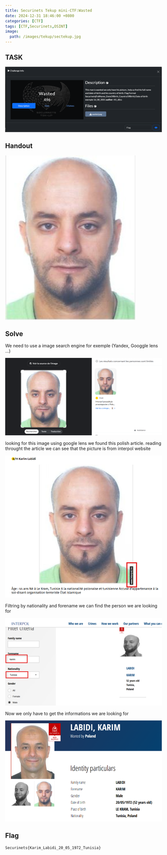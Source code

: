 ```yaml
---
title: Securinets Tekup mini-CTF:Wasted
date: 2024-12-31 18:46:00 +0800
categories: [CTF]
tags: [CTF,Securinets,OSINT]
image:
  path: /images/tekup/sectekup.jpg
---
```

## TASK 

  <img src="/images/tekup/wasted/wasted.png" alt="Securinets" style="width: auto; height: auto; margin-right: 10%;" />

## Handout

  <img src="/images/tekup/wasted/wanted.png" alt="Securinets" style="width: auto; height: auto; margin-right: 10%;" />

## Solve 

We need to use a image search engine for exemple (Yandex, Googgle lens ...)

  <img src="/images/tekup/wasted/lens.png" alt="Securinets" style="width: auto; height: auto; margin-right: 10%;" />

looking for this image using google lens we found this polish article.
reading throught the article we can see that the picture is from interpol website 

  <img src="/images/tekup/wasted/inter.png" alt="Securinets" style="width: auto; height: auto; margin-right: 10%;" />

Filtring by nationality and forename we can find the person we are looking for 

  <img src="/images/tekup/wasted/karim.png" alt="Securinets" style="width: auto; height: auto; margin-right: 10%;" />

Now we only have to get the informations we are looking for 

  <img src="/images/tekup/wasted/flag$.png" alt="Securinets" style="width: auto; height: auto; margin-right: 10%;" />

## Flag 

```
Securinets{Karim_Labidi_20_05_1972_Tunisia}
```